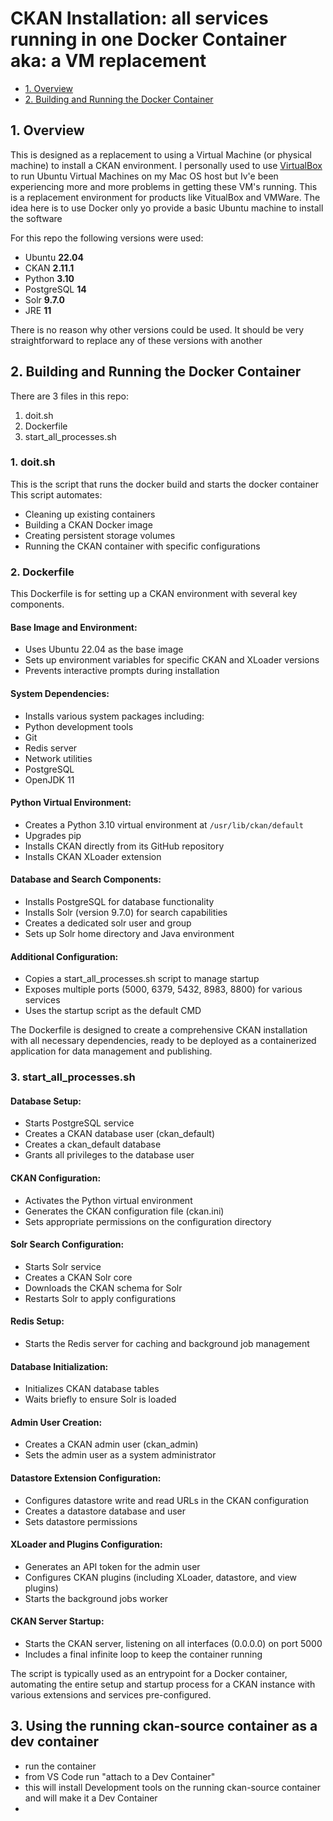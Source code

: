 # CKAN Installation:  all services running in one Docker Container aka: a VM replacement


* [1. Overview](#1-overview)
* [2. Building and Running the Docker Container](#2-building-and-running-the-docker-container)



## 1. Overview

This is designed as a replacement to using a Virtual Machine (or physical machine) to install a CKAN environment. I personally used to use [VirtualBox](https://www.virtualbox.org) to run 
Ubuntu Virtual Machines on my Mac OS host but Iv'e been experiencing more and more problems in getting these VM's running. This is a replacement environment for products like VitualBox and VMWare.
The idea here is to use Docker only yo provide a basic Ubuntu machine to install the software

For this repo the following versions were used:

* Ubuntu      **22.04**
* CKAN        **2.11.1**
* Python      **3.10**
* PostgreSQL  **14**
* Solr        **9.7.0**
* JRE         **11**

There is no reason why other versions could be used. It should be very straightforward to replace any of these versions with another

## 2. Building and Running the Docker Container

There are 3 files in this repo:

1. doit.sh
2. Dockerfile
3. start_all_processes.sh

### 1. doit.sh
This is the script that runs the docker build and starts the docker container
This script automates:

* Cleaning up existing containers
* Building a CKAN Docker image
* Creating persistent storage volumes
* Running the CKAN container with specific configurations

### 2. Dockerfile
This Dockerfile is for setting up a CKAN environment with several key components. 

#### Base Image and Environment:
* Uses Ubuntu 22.04 as the base image
* Sets up environment variables for specific CKAN and XLoader versions
* Prevents interactive prompts during installation


#### System Dependencies:
* Installs various system packages including:
* Python development tools
* Git
* Redis server
* Network utilities
* PostgreSQL
* OpenJDK 11

#### Python Virtual Environment:
* Creates a Python 3.10 virtual environment at `/usr/lib/ckan/default`
* Upgrades pip
* Installs CKAN directly from its GitHub repository
* Installs CKAN XLoader extension

#### Database and Search Components:
* Installs PostgreSQL for database functionality
* Installs Solr (version 9.7.0) for search capabilities
* Creates a dedicated solr user and group
* Sets up Solr home directory and Java environment


#### Additional Configuration:
* Copies a start_all_processes.sh script to manage startup
* Exposes multiple ports (5000, 6379, 5432, 8983, 8800) for various services
* Uses the startup script as the default CMD

The Dockerfile is designed to create a comprehensive CKAN installation with all necessary dependencies, ready to be deployed as a containerized application for data management and publishing.

### 3. start_all_processes.sh

#### Database Setup:
* Starts PostgreSQL service
* Creates a CKAN database user (ckan_default)
* Creates a ckan_default database
* Grants all privileges to the database user

#### CKAN Configuration:
* Activates the Python virtual environment
* Generates the CKAN configuration file (ckan.ini)
* Sets appropriate permissions on the configuration directory

#### Solr Search Configuration:
* Starts Solr service
* Creates a CKAN Solr core
* Downloads the CKAN schema for Solr
* Restarts Solr to apply configurations

#### Redis Setup:
* Starts the Redis server for caching and background job management

#### Database Initialization:
* Initializes CKAN database tables
* Waits briefly to ensure Solr is loaded

#### Admin User Creation:
* Creates a CKAN admin user (ckan_admin)
* Sets the admin user as a system administrator

#### Datastore Extension Configuration:
* Configures datastore write and read URLs in the CKAN configuration
* Creates a datastore database and user
* Sets datastore permissions

#### XLoader and Plugins Configuration:
* Generates an API token for the admin user
* Configures CKAN plugins (including XLoader, datastore, and view plugins)
* Starts the background jobs worker

#### CKAN Server Startup:
* Starts the CKAN server, listening on all interfaces (0.0.0.0) on port 5000
* Includes a final infinite loop to keep the container running

The script is typically used as an entrypoint for a Docker container, automating the entire setup and startup process for a CKAN instance with various extensions and services pre-configured.

## 3. Using the running ckan-source container as a dev container
* run the container
* from VS Code run "attach to a Dev Container"
* this will install Development tools on the running ckan-source container and will make it a Dev Container
* 
